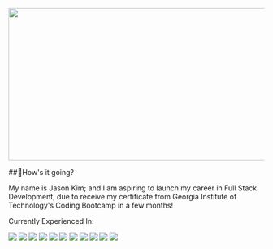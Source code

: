 <p align="center">
  <a href="https://jsonkimify.tech"><img width="800" height="300" src="https://i.ibb.co/L5p4G7j/profile-Banner.png"></a>
</p>

##👋How's it going?

My name is Jason Kim; and I am aspiring to launch my career in Full Stack Development, due to receive my certificate from Georgia Institute of Technology's Coding Bootcamp in a few months!

Currently Experienced In:

![](https://img.shields.io/badge/JavaScript-informational?style=flat&logo=<LOGO_NAME>&logoColor=white&color=2bbc8a)
![](https://img.shields.io/badge/HTML5-informational?style=flat&logo=<LOGO_NAME>&logoColor=white&color=2bbc8a)
![](https://img.shields.io/badge/-CSS3-informational?style=flat&logo=<LOGO_NAME>&logoColor=white&color=2bbc8a)
![](https://img.shields.io/badge/-Node.js-informational?style=flat&logo=<LOGO_NAME>&logoColor=white&color=2bbc8a)
![](https://img.shields.io/badge/-NPM-informational?style=flat&logo=<LOGO_NAME>&logoColor=white&color=2bbc8a)
![](https://img.shields.io/badge/-Express-informational?style=flat&logo=<LOGO_NAME>&logoColor=white&color=2bbc8a)
![](https://img.shields.io/badge/-MySQL-informational?style=flat&logo=<LOGO_NAME>&logoColor=white&color=2bbc8a)
![](https://img.shields.io/badge/-Workbench-informational?style=flat&logo=<LOGO_NAME>&logoColor=white&color=2bbc8a)
![](https://img.shields.io/badge/-Postman-informational?style=flat&logo=<LOGO_NAME>&logoColor=white&color=2bbc8a)
![](https://img.shields.io/badge/-Git-informational?style=flat&logo=<LOGO_NAME>&logoColor=white&color=2bbc8a)
![](https://img.shields.io/badge/-VSC-informational?style=flat&logo=<LOGO_NAME>&logoColor=white&color=2bbc8a)

<!--
**eccentricality/eccentricality** is a ✨ _special_ ✨ repository because its `README.md` (this file) appears on your GitHub profile.

Here are some ideas to get you started:

- 🔭 I’m currently working on ...
- 🌱 I’m currently learning ...
- 👯 I’m looking to collaborate on ...
- 🤔 I’m looking for help with ...
- 💬 Ask me about ...
- 📫 How to reach me: ...
- 😄 Pronouns: ...
- ⚡ Fun fact: ...
-->
